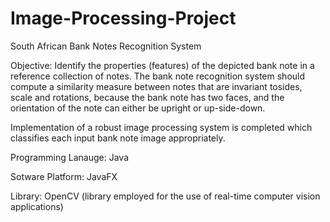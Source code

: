 # Image-Processing-Project
South African Bank Notes Recognition System
 
Objective: Identify the properties (features) of the depicted bank note in a reference collection of notes. The bank note recognition
system should compute a similarity measure between notes that are invariant tosides, scale and rotations, because the bank note has two faces, and the
orientation of the note can either be upright or up-side-down. 

Implementation of a robust image processing system is completed which classifies each input bank note image appropriately. 


Programming Lanauge: Java

Sotware Platform: JavaFX

Library: OpenCV (library employed for the use of real-time computer vision applications)

